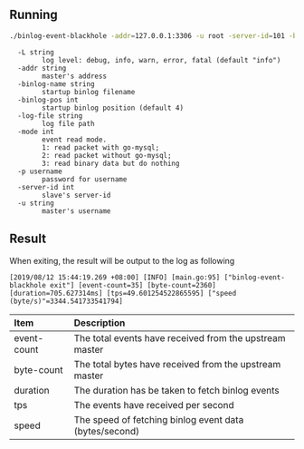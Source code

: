 
## Running

```bash
./binlog-event-blackhole -addr=127.0.0.1:3306 -u root -server-id=101 -binlog-name=mysql-bin.000003 -mode=1
```

```
  -L string
    	log level: debug, info, warn, error, fatal (default "info")
  -addr string
    	master's address
  -binlog-name string
    	startup binlog filename
  -binlog-pos int
    	startup binlog position (default 4)
  -log-file string
    	log file path
  -mode int
    	event read mode.
    	1: read packet with go-mysql;
    	2: read packet without go-mysql;
    	3: read binary data but do nothing
  -p username
    	password for username
  -server-id int
    	slave's server-id
  -u string
    	master's username
```

## Result

When exiting, the result will be output to the log as following

```log
[2019/08/12 15:44:19.269 +08:00] [INFO] [main.go:95] ["binlog-event-blackhole exit"] [event-count=35] [byte-count=2360] [duration=705.627314ms] [tps=49.601254522865595] ["speed (byte/s)"=3344.541733541794]
```

| Item | Description |
|:------|:---- |
| event-count | The total events have received from the upstream master |
| byte-count | The total bytes have received from the upstream master |
| duration | The duration has be taken to fetch binlog events |
| tps | The events have received per second |
| speed | The speed of fetching binlog event data (bytes/second) |
